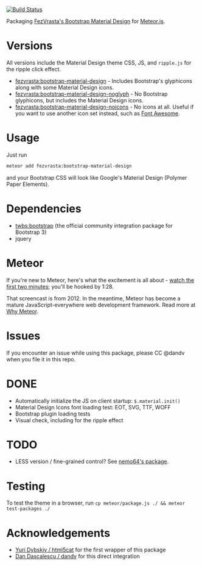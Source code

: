 [![Build Status](https://travis-ci.org/MeteorPackaging/hammer.js.svg?branch=master)](https://travis-ci.org/MeteorPackaging/hammer.js)

Packaging [FezVrasta's Bootstrap Material Design](https://github.com/FezVrasta/bootstrap-material-design)
for [Meteor.js](http://meteor.com).


# Versions

All versions include the Material Design theme CSS, JS, and `ripple.js` for the ripple click effect.

* [fezvrasta:bootstrap-material-design](https://atmospherejs.com/fezvrasta/bootstrap-material-design) - Includes Bootstrap's glyphicons along with some Material Design icons.
* [fezvrasta:bootstrap-material-design-noglyph](https://atmospherejs.com/fezvrasta/bootstrap-material-design-noglyph) - No Bootstrap glyphicons, but includes the Material Design icons.
* [fezvrasta:bootstrap-material-design-noicons](https://atmospherejs.com/fezvrasta/bootstrap-material-design-noicons) - No icons at all. Useful if you want to use another icon set instead, such as [Font Awesome](https://atmospherejs.com/fortawesome/fontawesome).


# Usage

Just run


```sh
meteor add fezvrasta:bootstrap-material-design
```

and your Bootstrap CSS will look like Google's Material Design (Polymer Paper Elements).


# Dependencies

* [twbs:bootstrap](https://atmospherejs.com/twbs/bootstrap) (the official community integration package for Bootstrap 3)
* jquery


# Meteor

If you're new to Meteor, here's what the excitement is all about -
[watch the first two minutes](https://www.youtube.com/watch?v=fsi0aJ9yr2o); you'll be hooked by 1:28.

That screencast is from 2012. In the meantime, Meteor has become a mature JavaScript-everywhere web
development framework. Read more at [Why Meteor](http://www.meteorpedia.com/read/Why_Meteor).


# Issues

If you encounter an issue while using this package, please CC @dandv when you file it in this repo.


# DONE

* Automatically initialize the JS on client startup: `$.material.init()`
* Material Design Icons font loading test: EOT, SVG, TTF, WOFF
* Bootstrap plugin loading tests
* Visual check, including for the ripple effect


# TODO

* LESS version / fine-grained control? See [nemo64's package](https://github.com/Nemo64/meteor-bootstrap).


# Testing

To test the theme in a browser, run `cp meteor/package.js ./ && meteor test-packages ./`


# Acknowledgements

* [Yuri Dybskiy / html5cat](https://github.com/html5cat) for the first wrapper of this package
* [Dan Dascalescu / dandv](https://github.com/dandv) for this direct integration
